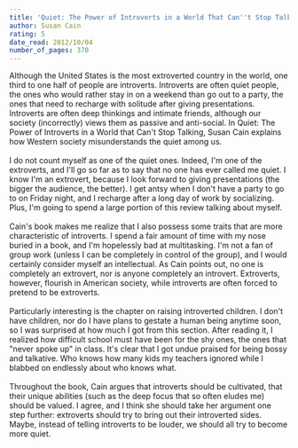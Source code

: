 ```yaml
---
title: 'Quiet: The Power of Introverts in a World That Can''t Stop Talking'
author: Susan Cain
rating: 5
date_read: 2012/10/04
number_of_pages: 370
---
```


Although the United States is the most extroverted country in the world, one third to one half of people are introverts. Introverts are often quiet people, the ones who would rather stay in on a weekend than go out to a party, the ones that need to recharge with solitude after giving presentations. Introverts are often deep thinkings and intimate friends, although our society (incorrectly) views them as passive and anti-social. In Quiet: The Power of Introverts in a World that Can't Stop Talking, Susan Cain explains how Western society misunderstands the quiet among us.<br/><br/>I do not count myself as one of the quiet ones. Indeed, I'm one of the extroverts, and I'll go so far as to say that no one has ever called me quiet. I know I'm an extrovert, because I look forward to giving presentations (the bigger the audience, the better). I get antsy when I don't have a party to go to on Friday night, and I recharge after a long day of work by socializing. Plus, I'm going to spend a large portion of this review talking about myself. <br/><br/>Cain's book makes me realize that I also possess some traits that are more characteristic of introverts. I spend a fair amount of time with my nose buried in a book, and I'm hopelessly bad at multitasking. I'm not a fan of group work (unless I can be completely in control of the group), and I would certainly consider myself an intellectual. As Cain points out, no one is completely an extrovert, nor is anyone completely an introvert. Extroverts, however, flourish in American society, while introverts are often forced to pretend to be extroverts.<br/><br/>Particularly interesting is the chapter on raising introverted children. I don't have children, nor do I have plans to gestate a human being anytime soon, so I was surprised at how much I got from this section. After reading it, I realized how difficult school must have been for the shy ones, the ones that "never spoke up" in class. It's clear that I got undue praised for being bossy and talkative. Who knows how many kids my teachers ignored while I blabbed on endlessly about who knows what.<br/><br/>Throughout the book, Cain argues that introverts should be cultivated, that their unique abilities (such as the deep focus that so often eludes me) should be valued. I agree, and I think she should take her argument one step further: extroverts should try to bring out their introverted sides. Maybe, instead of telling introverts to be louder, we should all try to become more quiet.
